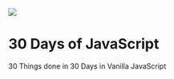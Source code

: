 ![](https://javascript30.com/images/JS3-social-share.png)

# 30 Days of JavaScript
30 Things done in 30 Days in Vanilla JavaScript
